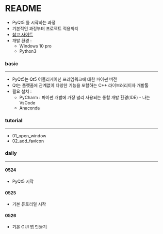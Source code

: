 # README

- PyQt5 를 시작하는 과정
- 기본적인 과정부터 프로젝트 적용까지
- [참고 사이트](https://wikidocs.net/21920)
- 개발 환경 : 
  - Windows 10 pro
  - Python3



### basic

---

- PyQt5는 Qt5 어플리케이션 프레임워크에 대한 파이썬 버전
- Qt는 플랫폼에 관계없이 다양한 기능을 포함하는 C++ 라이브러리이자 개발툴
- 필요 설치 : 
  - PyCharm : 파이썬 개발에 가장 널리 사용되는 통합 개발 환경(IDE) - 나는 VsCode
  - Anaconda



### tutorial

---

- 01_open_window
- 02_add_favicon



### daily

---



#### 0524

- PyQt5 시작



#### 0525

- 기본 튜토리얼 시작



#### 0526

- 기본 GUI 앱 만들기